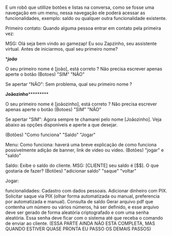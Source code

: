 E um robô que utillize botões e listas na conversa, 
como se fosse uma navegação em um menu, nessa navegação ele poderá acessar as funcionalidades,
 exemplo: saldo ou qualquer outra funcionalidade existente.




Primeiro contato:
Quando alguma pessoa entrar em contato pela primeira vez:

MSG: 
Olá seja bem vindo ao gamezap!
Eu sou Zapzinho, seu assistente virtual.
Antes de iniciarmos, qual seu primeiro nome?

****joão***

O seu primeiro nome é [joão], está correto ?
Não precisa escrever apenas aperte o botão
(Botoes) "SIM" "NÃO" 

Se apertar "NÃO":
Sem problema, qual seu primeiro nome ?

******Joãozinho***************

O seu primeiro nome é [joãozinho], está correto ?
Não precisa escrever apenas aperte o botão
(Botoes) "SIM" "NÃO" 

Se apertar "SIM":
Agora sempre te chamarei pelo nome [Joãozinho].
Veja abaixo as opções disponíveis e aperte a que desejar.

(Botões)
"Como funciona"
"Saldo" 
"Jogar"





Menu:
Como funciona:
haverá uma breve explicação de como funciona possivelmente adição de banner, link de video ou vídeo.
(Botões) "jogar" e "saldo"

Saldo:
Exibe o saldo do cliente.
MSG: [CLIENTE] seu saldo é [$$]. 
O que gostaria de fazer?
(Botões) "adicionar saldo" "saque" "voltar"

Jogar:





funcionalidades:
Cadastro com dados pessoais.
Adicionar dinheiro com PIX.
Solicitar saque via PIX (olhar forma automatizada ou manual, preferencia por automatizada e manual).
Consulta de saldo
Gerar arquivo pdf que contenha um número ou vários números, há ser definido, e esse arquivo deve ser gerado de forma aleatória criptografado e com uma senha aleatória.
Essa senha deve ficar com o sistema até que receba o comando de enviar ao cliente.
(ESSA PARTE AINDA NÃO ESTA COMPLETA, MAS QUANDO ESTIVER QUASE PRONTA EU PASSO OS DEMAIS PASSOS)